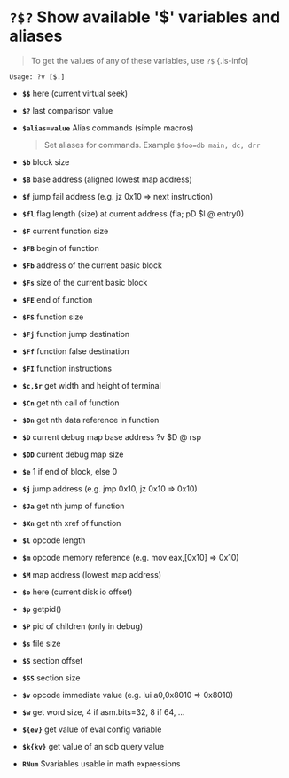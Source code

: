 <!-- TITLE: ?$? -->

#  **`?$?`** Show available '$' variables and aliases
> To get the values of any of these variables, use `?$` {.is-info]

```text
Usage: ?v [$.]
```


- **`$$`** here (current virtual seek)
- **`$?`** last comparison value
- **`$alias=value`** Alias commands (simple macros)

   > Set aliases for commands. Example `$foo=db main, dc, drr`

- **`$b`** block size
- **`$B`** base address (aligned lowest map address)
- **`$f`** jump fail address (e.g. jz 0x10 => next instruction)
- **`$fl`** flag length (size) at current address (fla; pD $l @ entry0)
- **`$F`** current function size
- **`$FB`** begin of function
- **`$Fb`** address of the current basic block
- **`$Fs`** size of the current basic block
- **`$FE`** end of function
- **`$FS`** function size
- **`$Fj`** function jump destination
- **`$Ff`** function false destination
- **`$FI`** function instructions
- **`$c,$r`** get width and height of terminal
- **`$Cn`** get nth call of function
- **`$Dn`** get nth data reference in function
- **`$D`** current debug map base address ?v $D @ rsp
- **`$DD`** current debug map size
- **`$e`** 1 if end of block, else 0
- **`$j`** jump address (e.g. jmp 0x10, jz 0x10 => 0x10)
- **`$Ja`** get nth jump of function
- **`$Xn`** get nth xref of function
- **`$l`** opcode length
- **`$m`** opcode memory reference (e.g. mov eax,[0x10] => 0x10)
- **`$M`** map address (lowest map address)
- **`$o`** here (current disk io offset)
- **`$p`** getpid()
- **`$P`** pid of children (only in debug)
- **`$s`** file size
- **`$S`** section offset
- **`$SS`** section size
- **`$v`** opcode immediate value (e.g. lui a0,0x8010 => 0x8010)
- **`$w`** get word size, 4 if asm.bits=32, 8 if 64, ...
- **`${ev}`** get value of eval config variable
- **`$k{kv}`** get value of an sdb query value
- **`RNum`** $variables usable in math expressions
